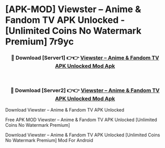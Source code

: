 # [APK-MOD] Viewster – Anime & Fandom TV APK Unlocked - [Unlimited Coins No Watermark Premium] 7r9yc



<div align="center">
<h3>🔴 Download [Server1] 👉👉 <a href="https://momento.my/?title=Viewster_–_Anime_&_Fandom_TV_APK_Unlocked">Viewster – Anime & Fandom TV APK Unlocked Mod Apk</a></h3><br>

<h3>🔴 Download [Server2] 👉👉 <a href="https://momento.my/?title=Viewster_–_Anime_&_Fandom_TV_APK_Unlocked">Viewster – Anime & Fandom TV APK Unlocked Mod Apk</a></h3>
</div>



Download Viewster – Anime & Fandom TV APK Unlocked 

Free APK MOD Viewster – Anime & Fandom TV APK Unlocked [Unlimited Coins No Watermark Premium]

Download Viewster – Anime & Fandom TV APK Unlocked [Unlimited Coins No Watermark Premium] Mod For Android
